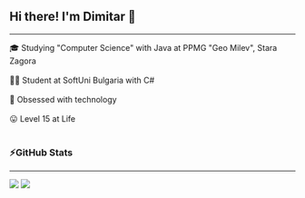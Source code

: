 ## Hi there! I'm Dimitar 👋
<hr>

🎓 Studying "Computer Science" with Java at PPMG "Geo Milev", Stara Zagora <br><br>
👨‍💻 Student at SoftUni Bulgaria with C# <br><br>
📱 Obsessed with technology <br><br>
😛 Level 15 at Life<br>
<br>
### ⚡️GitHub Stats
<hr>

<div class="images">
<img src="https://github-readme-stats.vercel.app/api?username=dbelinov&show_icons=true&theme=transparent&rank_icon=github"/>
<img src="https://github-readme-stats.vercel.app/api/top-langs?username=dbelinov"/>
</div>
<!--
**dbelinov/dbelinov** is a ✨ _special_ ✨ repository because its `README.md` (this file) appears on your GitHub profile.

Here are some ideas to get you started:

- 🔭 I’m currently working on ...
- 🌱 I’m currently learning ...
- 👯 I’m looking to collaborate on ...
- 🤔 I’m looking for help with ...
- 💬 Ask me about ...
- 📫 How to reach me: ...
- 😄 Pronouns: ...
- ⚡ Fun fact: ...
-->
